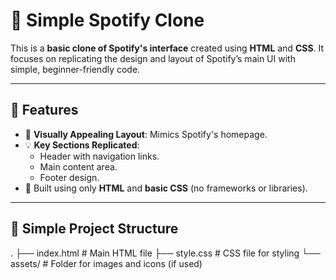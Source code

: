 # 🎵 Simple Spotify Clone

This is a **basic clone of Spotify's interface** created using **HTML** and **CSS**. It focuses on replicating the design and layout of Spotify’s main UI with simple, beginner-friendly code.

---

## 🌟 Features

- 🎨 **Visually Appealing Layout**: Mimics Spotify's homepage.
- 💡 **Key Sections Replicated**:
  - Header with navigation links.
  - Main content area.
  - Footer design.
- 🚀 Built using only **HTML** and **basic CSS** (no frameworks or libraries).

---

## 📂 Simple Project Structure
  .
├── index.html       # Main HTML file
├── style.css        # CSS file for styling
└── assets/          # Folder for images and icons (if used)

